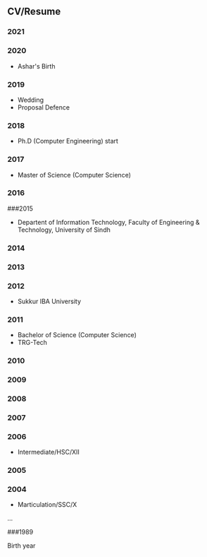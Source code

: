 ## CV/Resume


### 2021


### 2020
- Ashar's Birth    

### 2019

- Wedding
- Proposal Defence

### 2018

- Ph.D (Computer Engineering) start

### 2017

- Master of Science (Computer Science)

### 2016

###2015

- Departent of Information Technology, Faculty of Engineering & Technology, University of Sindh   

### 2014

### 2013

### 2012
- Sukkur IBA University

### 2011

- Bachelor of Science (Computer Science)
- TRG-Tech

### 2010

### 2009

### 2008

### 2007

### 2006
- Intermediate/HSC/XII

### 2005

### 2004

- Marticulation/SSC/X

...


###1989

Birth year
